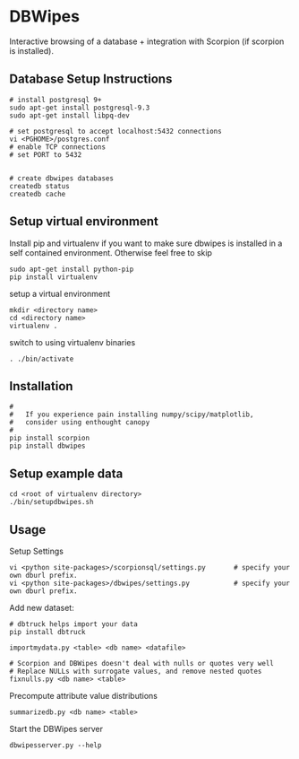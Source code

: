 DBWipes
=======

Interactive browsing of a database + integration with Scorpion (if scorpion is installed).


## Database Setup Instructions

    # install postgresql 9+
    sudo apt-get install postgresql-9.3   
    sudo apt-get install libpq-dev

    # set postgresql to accept localhost:5432 connections 
    vi <PGHOME>/postgres.conf
    # enable TCP connections
    # set PORT to 5432


    # create dbwipes databases
    createdb status
    createdb cache


## Setup virtual environment

Install pip and virtualenv if you want to make sure
dbwipes is installed in a self contained environment.
Otherwise feel free to skip

    sudo apt-get install python-pip 
    pip install virtualenv

setup a virtual environment

    mkdir <directory name>
    cd <directory name>
    virtualenv .

switch to using virtualenv binaries

    . ./bin/activate

## Installation

    #
    #   If you experience pain installing numpy/scipy/matplotlib, 
    #   consider using enthought canopy
    #
    pip install scorpion
    pip install dbwipes


## Setup example data

    cd <root of virtualenv directory>
    ./bin/setupdbwipes.sh

## Usage

Setup Settings 

    vi <python site-packages>/scorpionsql/settings.py       # specify your own dburl prefix.
    vi <python site-packages>/dbwipes/settings.py           # specify your own dburl prefix.


Add new dataset:

    # dbtruck helps import your data
    pip install dbtruck

    importmydata.py <table> <db name> <datafile>

    # Scorpion and DBWipes doesn't deal with nulls or quotes very well
    # Replace NULLs with surrogate values, and remove nested quotes
    fixnulls.py <db name> <table>                 

Precompute attribute value distributions

    summarizedb.py <db name> <table>     

Start the DBWipes server

    dbwipesserver.py --help
